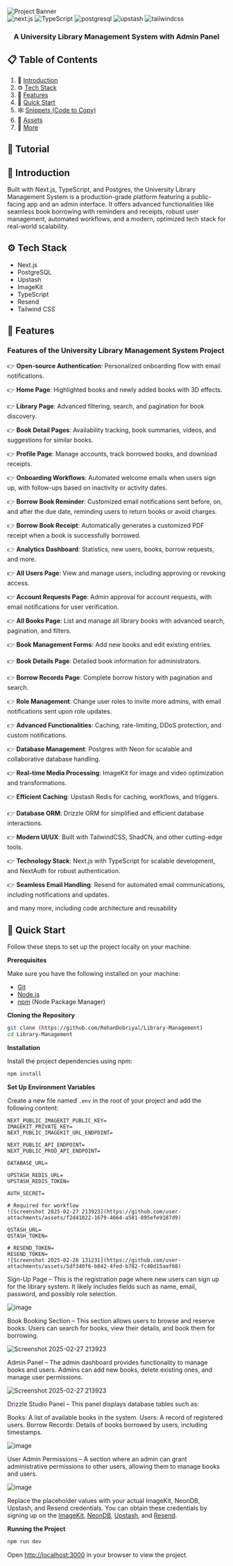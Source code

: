 <div align="left">
  <br />
      <img src="https://github.com/user-attachments/assets/7cff0964-6c02-4af5-aa0c-964b349cc9aa" alt="Project Banner">
  <br />

  <div>
    <img src="https://img.shields.io/badge/-Next_JS-black?style=for-the-badge&logoColor=white&logo=nextdotjs&color=000000" alt="next.js" />
    <img src="https://img.shields.io/badge/-TypeScript-black?style=for-the-badge&logoColor=white&logo=typescript&color=3178C6" alt="TypeScript" />
    <img src="https://img.shields.io/badge/-PostgreSQL-black?style=for-the-badge&logoColor=white&logo=postgresql&color=4169E1" alt="postgresql" />
    <img src="https://img.shields.io/badge/-Upstash-black?style=for-the-badge&logoColor=white&logo=upstash&color=00E9A3" alt="upstash" />
    <img src="https://img.shields.io/badge/-Tailwind_CSS-black?style=for-the-badge&logoColor=white&logo=tailwindcss&color=06B6D4" alt="tailwindcss" />
  </div>

  <h3 align="center">A University Library Management System with Admin Panel</h3>

  

## 📋 <a name="table">Table of Contents</a>

1. 🤖 [Introduction](#introduction)
2. ⚙️ [Tech Stack](#tech-stack)
3. 🔋 [Features](#features)
4. 🤸 [Quick Start](#quick-start)
5. 🕸️ [Snippets (Code to Copy)](#snippets)
6. 🔗 [Assets](#links)
7. 🚀 [More](#more)

## 🚨 Tutorial

## <a name="introduction">🤖 Introduction</a>

Built with Next.js, TypeScript, and Postgres, the University Library Management System is a production-grade platform featuring a public-facing app and an admin interface. It offers advanced functionalities like seamless book borrowing with reminders and receipts, robust user management, automated workflows, and a modern, optimized tech stack for real-world scalability.




## <a name="tech-stack">⚙️ Tech Stack</a>

- Next.js
- PostgreSQL
- Upstash
- ImageKit
- TypeScript
- Resend
- Tailwind CSS

## <a name="features">🔋 Features</a>

### Features of the University Library Management System Project

👉 **Open-source Authentication**: Personalized onboarding flow with email notifications.  

👉 **Home Page**: Highlighted books and newly added books with 3D effects.  

👉 **Library Page**: Advanced filtering, search, and pagination for book discovery.  

👉 **Book Detail Pages**: Availability tracking, book summaries, videos, and suggestions for similar books.  

👉 **Profile Page**: Manage accounts, track borrowed books, and download receipts.  

👉 **Onboarding Workflows**: Automated welcome emails when users sign up, with follow-ups based on inactivity or activity dates.  

👉 **Borrow Book Reminder**: Customized email notifications sent before, on, and after the due date, reminding users to return books or avoid charges. 

👉 **Borrow Book Receipt**: Automatically generates a customized PDF receipt when a book is successfully borrowed.  

👉 **Analytics Dashboard**: Statistics, new users, books, borrow requests, and more.  

👉 **All Users Page**: View and manage users, including approving or revoking access.  

👉 **Account Requests Page**: Admin approval for account requests, with email notifications for user verification.  

👉 **All Books Page**: List and manage all library books with advanced search, pagination, and filters. 

👉 **Book Management Forms**: Add new books and edit existing entries.  

👉 **Book Details Page**: Detailed book information for administrators.  

👉 **Borrow Records Page**: Complete borrow history with pagination and search.  

👉 **Role Management**: Change user roles to invite more admins, with email notifications sent upon role updates. 

👉 **Advanced Functionalities**: Caching, rate-limiting, DDoS protection, and custom notifications.  

👉 **Database Management**: Postgres with Neon for scalable and collaborative database handling.  

👉 **Real-time Media Processing**: ImageKit for image and video optimization and transformations. 

👉 **Efficient Caching**: Upstash Redis for caching, workflows, and triggers.  

👉 **Database ORM**: Drizzle ORM for simplified and efficient database interactions.  

👉 **Modern UI/UX**: Built with TailwindCSS, ShadCN, and other cutting-edge tools.  

👉 **Technology Stack**: Next.js with TypeScript for scalable development, and NextAuth for robust authentication.  

👉 **Seamless Email Handling**: Resend for automated email communications, including notifications and updates.  

and many more, including code architecture and reusability 

## <a name="quick-start">🤸 Quick Start</a>

Follow these steps to set up the project locally on your machine.

**Prerequisites**

Make sure you have the following installed on your machine:

- [Git](https://git-scm.com/)
- [Node.js](https://nodejs.org/en)
- [npm](https://www.npmjs.com/) (Node Package Manager)

**Cloning the Repository**

```bash
git clone (https://github.com/RohanDobriyal/Library-Management)
cd Library-Management
```

**Installation**

Install the project dependencies using npm:

```bash
npm install
```

**Set Up Environment Variables**

Create a new file named `.env` in the root of your project and add the following content:

```env
NEXT_PUBLIC_IMAGEKIT_PUBLIC_KEY=
IMAGEKIT_PRIVATE_KEY=
NEXT_PUBLIC_IMAGEKIT_URL_ENDPOINT=

NEXT_PUBLIC_API_ENDPOINT=
NEXT_PUBLIC_PROD_API_ENDPOINT=

DATABASE_URL=

UPSTASH_REDIS_URL=
UPSTASH_REDIS_TOKEN=

AUTH_SECRET=

# Required for workflow
![Screenshot 2025-02-27 213923](https://github.com/user-attachments/assets/f2d41022-1679-4664-a581-895efe9187d9)

QSTASH_URL=
QSTASH_TOKEN=

# RESEND_TOKEN=
RESEND_TOKEN=
![Screenshot 2025-02-28 131231](https://github.com/user-attachments/assets/5df340f6-b842-4fed-b782-fc40d15aaf60)

```
Sign-Up Page – This is the registration page where new users can sign up for the library system. It likely includes fields such as name, email, password, and possibly role selection.

![image](https://github.com/user-attachments/assets/2536ad72-cac4-4318-8d89-fd1bb56a9d06)


Book Booking Section – This section allows users to browse and reserve books. Users can search for books, view their details, and book them for borrowing.

![Screenshot 2025-02-27 213923](https://github.com/user-attachments/assets/0031a557-2f45-480f-9fd3-d4f5dec7601e)



Admin Panel – The admin dashboard provides functionality to manage books and users. Admins can add new books, delete existing ones, and manage user permissions.

![Screenshot 2025-02-27 213923](https://github.com/user-attachments/assets/f2d41022-1679-4664-a581-895efe9187d9)


Drizzle Studio Panel – This panel displays database tables such as:

Books: A list of available books in the system.
Users: A record of registered users.
Borrow Records: Details of books borrowed by users, including timestamps.

![image](https://github.com/user-attachments/assets/41cf6089-9489-4765-a01a-547e41a55ce0)


User Admin Permissions – A section where an admin can grant administrative permissions to other users, allowing them to manage books and users.

![image](https://github.com/user-attachments/assets/09670666-cb25-4580-8b8c-8f9d30360e18)


Replace the placeholder values with your actual ImageKit, NeonDB, Upstash, and Resend credentials. You can obtain these credentials by signing up on the [ImageKit](https://bit.ly/49zmXkt), [NeonDB](https://fyi.neon.tech/1jsm), [Upstash](https://upstash.com/?utm_source=jsmastery1), and [Resend](https://resend.com/). 

**Running the Project**

```bash
npm run dev
```

Open [http://localhost:3000](http://localhost:3000) in your browser to view the project.

